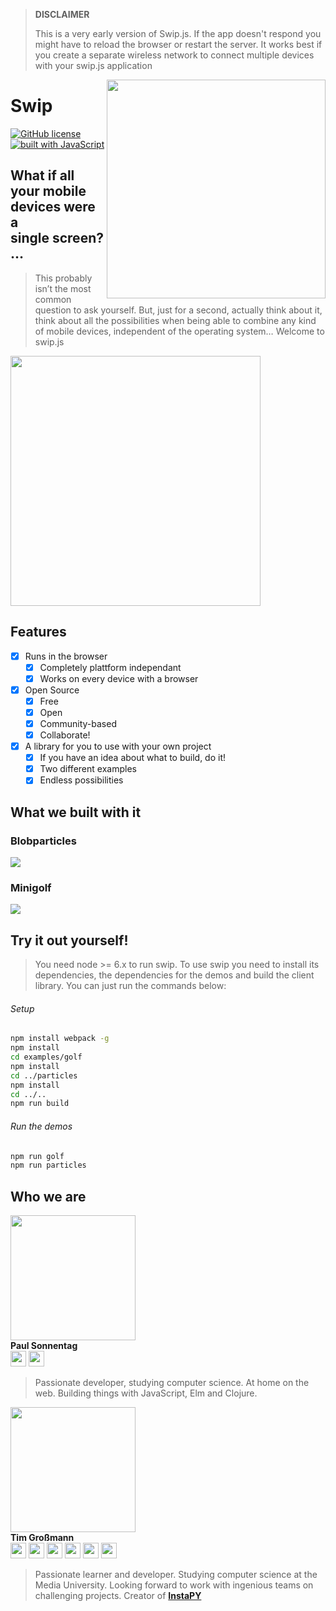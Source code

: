 > **DISCLAIMER**
> 
> This is a very early version of Swip.js. If the app doesn't respond you might have to reload the browser or restart the server.
> It works best if you create a separate wireless network to connect multiple devices with your swip.js application 

<img src='assets/logo.png' width="350" align="right">

# **Swip**

[![GitHub license](https://img.shields.io/github/license/mashape/apistatus.svg)](https://github.com/timgrossmann/InstaPy/blob/master/LICENSE)
[![built with JavaScript](https://img.shields.io/badge/built%20with-JavaScript-yellow.svg)](https://www.javascript.com)

## What if all your mobile devices were a single screen?…
> This probably isn’t the most common question to ask yourself. But, just for a second, actually think about it, think about all the possibilities when being able to combine any kind of mobile devices, independent of the operating system… Welcome to swip.js

<img src='assets/explanation.jpg' width="400">

## Features
- [x] Runs in the browser
    - [x] Completely plattform independant
    - [x] Works on every device with a browser
- [x] Open Source
    - [x] Free
    - [x] Open 
    - [x] Community-based
    - [x] Collaborate!
- [x] A library for you to use with your own project
    - [x] If you have an idea about what to build, do it!
    - [x] Two different examples
    - [x] Endless possibilities

## What we built with it
### Blobparticles
<a href="https://www.youtube.com/watch?v=qXOwT0ieOgw" target="_blank"><img src="./assets/blob_prev.jpg"/></a>

### Minigolf
<a href="https://www.youtube.com/watch?v=ZE0gxa-p8HY" target="_blank"><img src="./assets/golf_prev.jpg"/></a>

## Try it out yourself!

> You need node >= 6.x to run swip. To use swip you need to install its dependencies, the dependencies for the demos and build the client library. You can just run the commands below:

###### Setup
```bash
npm install webpack -g
npm install
cd examples/golf
npm install
cd ../particles
npm install
cd ../..
npm run build
```

###### Run the demos
```bash
npm run golf
npm run particles
```

## Who we are
[<img src="https://avatars1.githubusercontent.com/u/650540?v=3&s=400" width="200">](http://github.com/paulsonnentag)   
**Paul Sonnentag**   
[<img src="http://www.iconsdb.com/icons/preview/black/twitter-xxl.png" width="25"/>](https://twitter.com/paulsonnentag)
[<img src="http://ncwebdiva.com/wp-content/uploads/2013/07/icon_28803.png" width="25"/>](http://paulsonnentag.com)

> Passionate developer, studying computer science. At home on the web. Building things with JavaScript, Elm and Clojure.   


[<img src="https://avatars2.githubusercontent.com/u/16529337?v=3&u=6819d2f1d1626e1e23094977c3b1188b39863aed&s=400" width="200">](http://github.com/timgrossmann)   
**Tim Großmann**   
[<img src="http://www.iconsdb.com/icons/preview/black/twitter-xxl.png" width="25"/>](https://twitter.com/timigrossmann)
[<img src="https://cdn4.iconfinder.com/data/icons/picons-social/57/53-medium-3-512.png" width="25"/>](https://medium.com/@TimGrossmann)
[<img src="https://cdn4.iconfinder.com/data/icons/devine_icons/Black/PNG/Appliaction%20and%20Programs/Mail%20-2.png" width="25"/>](mailto:contact.timgrossmann@gmail.com)
[<img src="http://png-1.findicons.com/files/icons/2779/simple_icons/4096/facebook_4096_black.png" width="25"/>](https://www.facebook.com/profile.php?id=100000656212416)
[<img src="https://cdn3.iconfinder.com/data/icons/picons-social/57/38-instagram-512.png" width="25"/>](https://www.instagram.com/grossertim/)
[<img src="https://cdn0.iconfinder.com/data/icons/octicons/1024/mark-github-512.png" width="25"/>](https://github.com/timgrossmann)

> Passionate learner and developer. Studying computer science at the Media University. Looking forward to work with ingenious teams on challenging projects. Creator of [**InstaPY**](https://github.com/timgrossmann/InstaPy)
